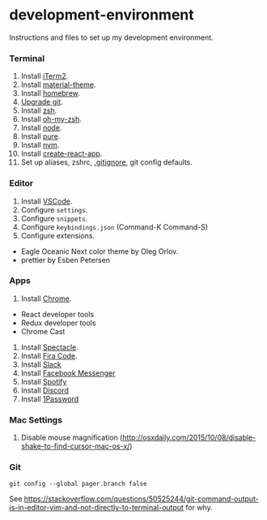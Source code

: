 # development-environment
Instructions and files to set up my development environment.

### Terminal

1. Install [iTerm2](https://www.iterm2.com/downloads.html).
1. Install [material-theme](https://github.com/MartinSeeler/iterm2-material-design).
1. Install [homebrew](https://brew.sh/).
1. [Upgrade git](https://medium.com/@katopz/how-to-upgrade-git-ff00ea12be18).
1. Install [zsh](https://github.com/robbyrussell/oh-my-zsh/wiki/Installing-ZSH).
1. Install [oh-my-zsh](https://github.com/robbyrussell/oh-my-zsh).
1. Install [node](https://nodejs.org/en/).
1. Install [pure](https://github.com/sindresorhus/pure).
1. Install [nvm](https://github.com/creationix/nvm).
1. Install [create-react-app](https://github.com/facebookincubator/create-react-app).
1. Set up aliases, zshrc, [.gitignore](https://help.github.com/articles/ignoring-files/), git config defaults.

### Editor

1. Install [VSCode](https://code.visualstudio.com/).
1. Configure `settings`.
1. Configure `snippets`.
1. Configure `keybindings.json` (Command-K Command-S)
1. Configure extensions.
  * Eagle Oceanic Next color theme by Oleg Orlov.
  * prettier by Esben Petersen

### Apps

1. Install [Chrome](https://www.google.com/chrome/browser/desktop/index.html?brand=CHBD&gclid=EAIaIQobChMI29W20NuV1QIVB7jACh0zCQoqEAAYASAAEgLje_D_BwE).
  * React developer tools
  * Redux developer tools
  * Chrome Cast
1. Install [Spectacle](https://www.spectacleapp.com/).
1. Install [Fira Code](https://github.com/tonsky/FiraCode).
1. Install [Slack](https://slack.com/downloads/osx)
1. Install [Facebook Messenger](https://fbmacmessenger.rsms.me/)
1. Install [Spotify](https://www.spotify.com/us/download/other/)
1. Install [Discord](https://discordapp.com/)
1. Install [1Password](https://1password.com/)

### Mac Settings

1. Disable mouse magnification (http://osxdaily.com/2015/10/08/disable-shake-to-find-cursor-mac-os-x/)

### Git 

```
git config --global pager.branch false 
```

See https://stackoverflow.com/questions/50525244/git-command-output-is-in-editor-vim-and-not-directly-to-terminal-output for why.
